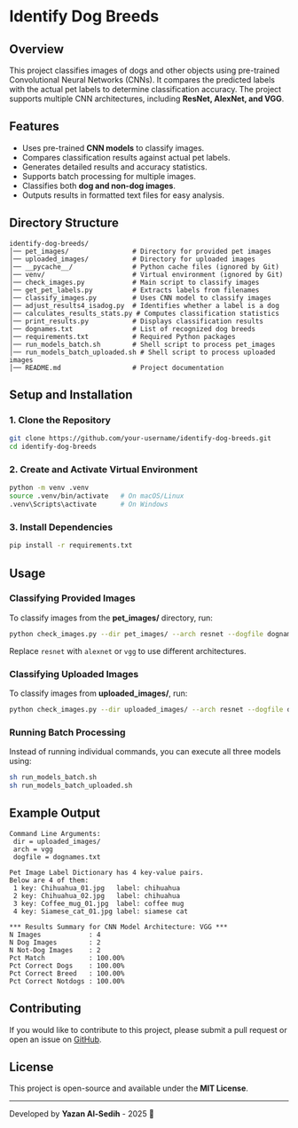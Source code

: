 # Identify Dog Breeds

## Overview
This project classifies images of dogs and other objects using pre-trained Convolutional Neural Networks (CNNs). It compares the predicted labels with the actual pet labels to determine classification accuracy. The project supports multiple CNN architectures, including **ResNet, AlexNet, and VGG**.

## Features
- Uses pre-trained **CNN models** to classify images.
- Compares classification results against actual pet labels.
- Generates detailed results and accuracy statistics.
- Supports batch processing for multiple images.
- Classifies both **dog and non-dog images**.
- Outputs results in formatted text files for easy analysis.

## Directory Structure
```
identify-dog-breeds/
│── pet_images/                # Directory for provided pet images
│── uploaded_images/           # Directory for uploaded images
│── __pycache__/               # Python cache files (ignored by Git)
│── venv/                      # Virtual environment (ignored by Git)
│── check_images.py            # Main script to classify images
│── get_pet_labels.py          # Extracts labels from filenames
│── classify_images.py         # Uses CNN model to classify images
│── adjust_results4_isadog.py  # Identifies whether a label is a dog
│── calculates_results_stats.py # Computes classification statistics
│── print_results.py           # Displays classification results
│── dognames.txt               # List of recognized dog breeds
│── requirements.txt           # Required Python packages
│── run_models_batch.sh        # Shell script to process pet_images
│── run_models_batch_uploaded.sh # Shell script to process uploaded images
│── README.md                  # Project documentation
```

## Setup and Installation
### 1. Clone the Repository
```sh
git clone https://github.com/your-username/identify-dog-breeds.git
cd identify-dog-breeds
```

### 2. Create and Activate Virtual Environment
```sh
python -m venv .venv
source .venv/bin/activate   # On macOS/Linux
.venv\Scripts\activate      # On Windows
```

### 3. Install Dependencies
```sh
pip install -r requirements.txt
```

## Usage
### Classifying Provided Images
To classify images from the **pet_images/** directory, run:
```sh
python check_images.py --dir pet_images/ --arch resnet --dogfile dognames.txt
```
Replace `resnet` with `alexnet` or `vgg` to use different architectures.

### Classifying Uploaded Images
To classify images from **uploaded_images/**, run:
```sh
python check_images.py --dir uploaded_images/ --arch resnet --dogfile dognames.txt
```

### Running Batch Processing
Instead of running individual commands, you can execute all three models using:
```sh
sh run_models_batch.sh
sh run_models_batch_uploaded.sh
```

## Example Output
```
Command Line Arguments:
 dir = uploaded_images/
 arch = vgg
 dogfile = dognames.txt

Pet Image Label Dictionary has 4 key-value pairs.
Below are 4 of them:
 1 key: Chihuahua_01.jpg   label: chihuahua
 2 key: Chihuahua_02.jpg   label: chihuahua
 3 key: Coffee_mug_01.jpg  label: coffee mug
 4 key: Siamese_cat_01.jpg label: siamese cat

*** Results Summary for CNN Model Architecture: VGG ***
N Images            : 4
N Dog Images        : 2
N Not-Dog Images    : 2
Pct Match           : 100.00%
Pct Correct Dogs    : 100.00%
Pct Correct Breed   : 100.00%
Pct Correct Notdogs : 100.00%
```

## Contributing
If you would like to contribute to this project, please submit a pull request or open an issue on [GitHub](https://github.com/your-username/identify-dog-breeds).

## License
This project is open-source and available under the **MIT License**.

---
Developed by **Yazan Al-Sedih** - 2025 🚀

